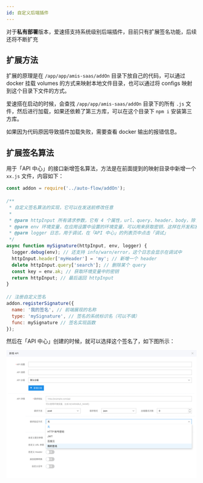```yaml
---
id: 自定义后端插件
---
```


对于**私有部署**版本，爱速搭支持系统级别后端插件，目前只有扩展签名功能，后续还将不断扩充

## 扩展方法

扩展的原理是在 `/app/app/amis-saas/addOn` 目录下放自己的代码，可以通过 docker 挂载 volumes 的方式来映射本地文件目录，也可以通过将 configs 映射到这个目录下文件的方式。

爱速搭在启动的时候，会查找 `/app/app/amis-saas/addOn` 目录下的所有 `.js` 文件，然后进行加载，如果还依赖了第三方库，可以在这个目录下 `npm i` 安装第三方库。

如果因为代码原因导致插件加载失败，需要查看 docker 输出的报错信息。

## 扩展签名算法

用于「API 中心」的接口新增签名算法，方法是在前面提到的映射目录中新增一个 `xx.js` 文件，内容如下：

```javascript
const addon = require('../auto-flow/addOn');

/**
 * 自定义签名算法的实现，它可以在发送前修改任意
 *
 * @parm httpInput 所有请求参数，它有 4 个属性，url、query、header、body，除了 url 之外都是对象的形式，可以对其中的任意值进行修改
 * @parm env 环境变量，在应用设置中设置的环境变量，可以用来获取密钥，这样在开发和发布时就能选择不同的方式了
 * @parm logger 日志，用于调试，在「API 中心」的列表页中点击「调试」
 */
async function mySignature(httpInput, env, logger) {
  logger.debug(env); // 还支持 info/warn/error，这个日志会显示在调试中
  httpInput.header['myHeader'] = 'my'; // 新增一个 header
  delete httpInput.query['search']; // 删除某个 query
  const key = env.ak; // 获取环境变量中的密钥
  return httpInput; // 最后返回 httpInput
}

// 注册自定义签名
addon.registerSignature({
  name: '我的签名', // 前端展现的名称
  type: 'mySignature', // 签名的系统标识名（可以不填）
  func: mySignature // 签名实现函数
});
```

然后在「API 中心」创建的时候，就可以选择这个签名了，如下图所示：

![image.png](/img/高级功能/自定义后端插件/image_585c248.png)
